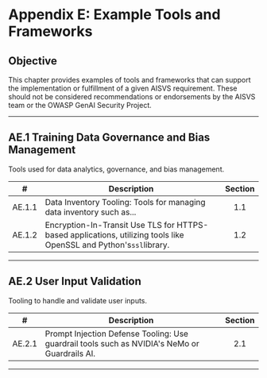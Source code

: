 # Appendix E: Example Tools and Frameworks

## Objective

This chapter provides examples of tools and frameworks that can support the implementation or fulfillment of a given AISVS requirement. These should not be considered recommendations or endorsements by the AISVS team or the OWASP GenAI Security Project.

---

## AE.1 Training Data Governance and Bias Management

Tools used for data analytics, governance, and bias management.

|   #    | Description                                                                                                        | Section |
| :----: | ------------------------------------------------------------------------------------------------------------------ | :-----: |
| AE.1.1 | Data Inventory Tooling: Tools for managing data inventory such as...                                               |   1.1   |
| AE.1.2 | Encryption-In-Transit Use TLS for HTTPS-based applications, utilizing tools like OpenSSL and Python's`ssl`library. |   1.2   |

---

## AE.2 User Input Validation

Tooling to handle and validate user inputs.

|   #    | Description                                                                                   | Section |
| :----: | --------------------------------------------------------------------------------------------- | :-----: |
| AE.2.1 | Prompt Injection Defense Tooling: Use guardrail tools such as NVIDIA's NeMo or Guardrails AI. |   2.1   |

---


